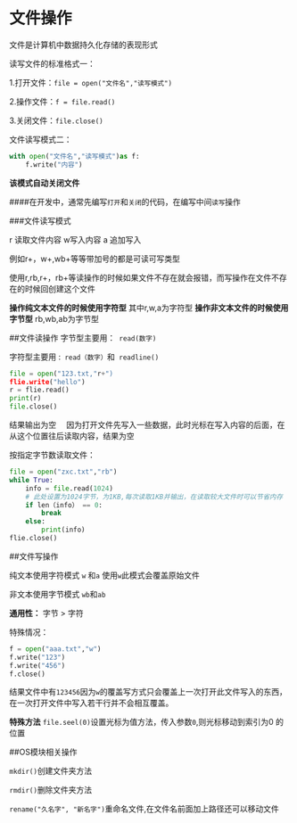 # 文件操作
文件是计算机中数据持久化存储的表现形式

读写文件的标准格式一：

1.打开文件：`file = open("文件名","读写模式")`	

2.操作文件：`f = file.read()`

3.关闭文件：`file.close()`


文件读写模式二：
```python
with open("文件名","读写模式")as f:
	f.write("内容")
```
**该模式自动关闭文件**

####在开发中，通常先编写`打开`和`关闭`的代码，在编写中间`读写`操作


###文件读写模式

r 读取文件内容
w写入内容
a 追加写入

例如r+，w+,wb+等等带加号的都是可读可写类型

使用r,rb,r+，rb+等读操作的时候如果文件不存在就会报错，而写操作在文件不存在的时候回创建这个文件

**操作纯文本文件的时候使用字符型**
其中r,w,a为字符型
**操作非文本文件的时候使用字节型**
rb,wb,ab为字节型


##文件读操作
字节型主要用：` read(数字)`

字符型主要用 :` read（数字）`和` readline()`

```python
file = open("123.txt,"r+")
flie.write("hello")
r = flie.read()
print(r)
file.close()
```
结果输出为空`  `
因为打开文件先写入一些数据，此时光标在写入内容的后面，在从这个位置往后读取内容，结果为空

按指定字节数读取文件：
```python
file = open("zxc.txt","rb")
while True:
	info = file.read(1024) 
	# 此处设置为1024字节，为1KB,每次读取1KB并输出，在读取较大文件时可以节省内存
	if len（info） == 0:
		break
	else:
		print(info)
flie.close()
```

##文件写操作

纯文本使用字符模式
`w` 和`a`
使用`w`此模式会覆盖原始文件

非文本使用字节模式
`wb`和`ab`


**通用性：**
字节 > 字符

特殊情况：
```python
f = open("aaa.txt","w")
f.write("123")
f.write("456")
f.close()
```
结果文件中有`123456`因为`w`的覆盖写方式只会覆盖上一次打开此文件写入的东西，在一次打开文件中写入若干行并不会相互覆盖。

**特殊方法**
`file.seel(0)`设置光标为值方法，传入参数`0`,则光标移动到索引为0 的位置



##OS模块相关操作

`mkdir()`创建文件夹方法

`rmdir()`删除文件夹方法

`rename("久名字", "新名字")`重命名文件,在文件名前面加上路径还可以移动文件


